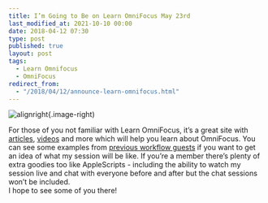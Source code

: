 ```yaml
---
title: I’m Going to Be on Learn OmniFocus May 23rd
last_modified_at: 2021-10-10 00:00
date: 2018-04-12 07:30
type: post
published: true
layout: post
tags:
  - Learn Omnifocus
  - OmniFocus
redirect_from:
  - "/2018/04/12/announce-learn-omnifocus.html"
---
```

![alignright](https://resources.rosemaryorchard.com/images/blog/announce-learn-omnifocus/learn-omnifocus.png){.image-right)

<!--more-->

For those of you not familiar with Learn OmniFocus, it’s a great site with <a href="https://learnomnifocus.com/articles/?ref=16">articles</a>, <a href="https://learnomnifocus.com/videos/?ref=16">videos</a> and more which will help you learn about OmniFocus. You can see some examples from <a href="https://learnomnifocus.com/recordings/omnifocus-workflow-guests/?ref=16">previous workflow guests</a> if you want to get an idea of what my session will be like. If you’re a member there’s plenty of extra goodies too like AppleScripts - including the ability to watch my session live and chat with everyone before and after but the chat sessions won’t be included.  
I hope to see some of you there!  

